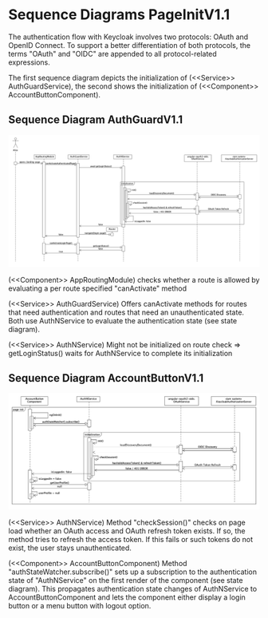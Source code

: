 # Sequence Diagrams PageInitV1.1
The authentication flow with Keycloak involves two protocols: OAuth and OpenID Connect. To support a better differentiation of both protocols, the terms "OAuth" and "OIDC" are appended to all protocol-related expressions.

The first sequence diagram depicts the initialization of (\<<Service\>> AuthGuardService), the second shows the initialization of (\<<Component\>> AccountButtonComponent).

## Sequence Diagram AuthGuardV1.1
![](../figures/sed_auth_guard_v1.1.png)

(\<<Component\>> AppRoutingModule) checks whether a route is allowed by evaluating a per route specified "canActivate" method

(\<<Service\>> AuthGuardService) Offers canActivate methods for routes that need authentication and routes that need an unauthenticated state. Both use AuthNService to evaluate the authentication state (see state diagram).

(\<<Service\>> AuthNService) Might not be initialized on route check => getLoginStatus() waits for AuthNService to complete its initialization

## Sequence Diagram AccountButtonV1.1
![](../figures/sed_account_button_init_v1.1.png)

(\<<Service\>> AuthNService) Method "checkSession()" checks on page load whether an OAuth access and OAuth refresh token exists. If so, the method tries to refresh the access token. If this fails or such tokens do not exist, the user stays unauthenticated.

(\<<Component\>> AccountButtonComponent) Method "authStateWatcher.subscribe()" sets up a subscription to the authentication state of "AuthNService" on the first render of the component (see state diagram). This propagates authentication state changes of AuthNService to AccountButtonComponent and lets the component either display a login button or a menu button with logout option.
